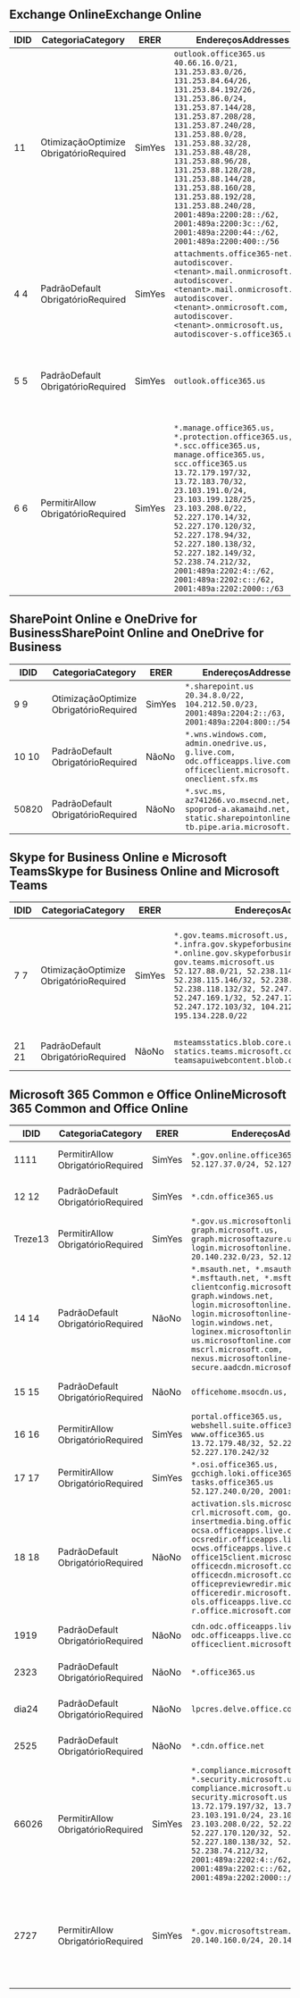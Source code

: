 <!--THIS FILE IS AUTOMATICALLY GENERATED. MANUAL CHANGES WILL BE OVERWRITTEN.-->
<!--Please contact the Office 365 Endpoints team with any questions.-->
<!--USGovGCCHigh endpoints version 2020072800-->
<!--File generated 2020-08-07 14:00:32.3411-->

## <a name="exchange-online"></a><span data-ttu-id="5d119-101">Exchange Online</span><span class="sxs-lookup"><span data-stu-id="5d119-101">Exchange Online</span></span>

<span data-ttu-id="5d119-102">ID</span><span class="sxs-lookup"><span data-stu-id="5d119-102">ID</span></span> | <span data-ttu-id="5d119-103">Categoria</span><span class="sxs-lookup"><span data-stu-id="5d119-103">Category</span></span> | <span data-ttu-id="5d119-104">ER</span><span class="sxs-lookup"><span data-stu-id="5d119-104">ER</span></span> | <span data-ttu-id="5d119-105">Endereços</span><span class="sxs-lookup"><span data-stu-id="5d119-105">Addresses</span></span> | <span data-ttu-id="5d119-106">Portas</span><span class="sxs-lookup"><span data-stu-id="5d119-106">Ports</span></span>
-- | -------------------- | --- | ------------------------------------------------------------------------------------------------------------------------------------------------------------------------------------------------------------------------------------------------------------------------------------------------------------------------------------------------------------------------------------------------------------------------------------------------ | -------------------------------
<span data-ttu-id="5d119-107">1</span><span class="sxs-lookup"><span data-stu-id="5d119-107">1</span></span> | <span data-ttu-id="5d119-108">Otimização</span><span class="sxs-lookup"><span data-stu-id="5d119-108">Optimize</span></span><BR><span data-ttu-id="5d119-109">Obrigatório</span><span class="sxs-lookup"><span data-stu-id="5d119-109">Required</span></span> | <span data-ttu-id="5d119-110">Sim</span><span class="sxs-lookup"><span data-stu-id="5d119-110">Yes</span></span> | `outlook.office365.us`<BR>`40.66.16.0/21, 131.253.83.0/26, 131.253.84.64/26, 131.253.84.192/26, 131.253.86.0/24, 131.253.87.144/28, 131.253.87.208/28, 131.253.87.240/28, 131.253.88.0/28, 131.253.88.32/28, 131.253.88.48/28, 131.253.88.96/28, 131.253.88.128/28, 131.253.88.144/28, 131.253.88.160/28, 131.253.88.192/28, 131.253.88.240/28, 2001:489a:2200:28::/62, 2001:489a:2200:3c::/62, 2001:489a:2200:44::/62, 2001:489a:2200:400::/56` | <span data-ttu-id="5d119-111">**TCP:** 443, 80</span><span class="sxs-lookup"><span data-stu-id="5d119-111">**TCP:** 443, 80</span></span>
<span data-ttu-id="5d119-112">4 </span><span class="sxs-lookup"><span data-stu-id="5d119-112">4</span></span> | <span data-ttu-id="5d119-113">Padrão</span><span class="sxs-lookup"><span data-stu-id="5d119-113">Default</span></span><BR><span data-ttu-id="5d119-114">Obrigatório</span><span class="sxs-lookup"><span data-stu-id="5d119-114">Required</span></span> | <span data-ttu-id="5d119-115">Sim</span><span class="sxs-lookup"><span data-stu-id="5d119-115">Yes</span></span> | `attachments.office365-net.us, autodiscover.<tenant>.mail.onmicrosoft.com, autodiscover.<tenant>.mail.onmicrosoft.us, autodiscover.<tenant>.onmicrosoft.com, autodiscover.<tenant>.onmicrosoft.us, autodiscover-s.office365.us` | <span data-ttu-id="5d119-116">**TCP:** 443, 80</span><span class="sxs-lookup"><span data-stu-id="5d119-116">**TCP:** 443, 80</span></span>
<span data-ttu-id="5d119-117">5 </span><span class="sxs-lookup"><span data-stu-id="5d119-117">5</span></span> | <span data-ttu-id="5d119-118">Padrão</span><span class="sxs-lookup"><span data-stu-id="5d119-118">Default</span></span><BR><span data-ttu-id="5d119-119">Obrigatório</span><span class="sxs-lookup"><span data-stu-id="5d119-119">Required</span></span> | <span data-ttu-id="5d119-120">Sim</span><span class="sxs-lookup"><span data-stu-id="5d119-120">Yes</span></span> | `outlook.office365.us` | <span data-ttu-id="5d119-121">**TCP:** 143, 25, 587, 993, 995</span><span class="sxs-lookup"><span data-stu-id="5d119-121">**TCP:** 143, 25, 587, 993, 995</span></span>
<span data-ttu-id="5d119-122">6 </span><span class="sxs-lookup"><span data-stu-id="5d119-122">6</span></span> | <span data-ttu-id="5d119-123">Permitir</span><span class="sxs-lookup"><span data-stu-id="5d119-123">Allow</span></span><BR><span data-ttu-id="5d119-124">Obrigatório</span><span class="sxs-lookup"><span data-stu-id="5d119-124">Required</span></span> | <span data-ttu-id="5d119-125">Sim</span><span class="sxs-lookup"><span data-stu-id="5d119-125">Yes</span></span> | `*.manage.office365.us, *.protection.office365.us, *.scc.office365.us, manage.office365.us, scc.office365.us`<BR>`13.72.179.197/32, 13.72.183.70/32, 23.103.191.0/24, 23.103.199.128/25, 23.103.208.0/22, 52.227.170.14/32, 52.227.170.120/32, 52.227.178.94/32, 52.227.180.138/32, 52.227.182.149/32, 52.238.74.212/32, 2001:489a:2202:4::/62, 2001:489a:2202:c::/62, 2001:489a:2202:2000::/63` | <span data-ttu-id="5d119-126">**TCP:** 25, 443</span><span class="sxs-lookup"><span data-stu-id="5d119-126">**TCP:** 25, 443</span></span>

## <a name="sharepoint-online-and-onedrive-for-business"></a><span data-ttu-id="5d119-127">SharePoint Online e OneDrive for Business</span><span class="sxs-lookup"><span data-stu-id="5d119-127">SharePoint Online and OneDrive for Business</span></span>

<span data-ttu-id="5d119-128">ID</span><span class="sxs-lookup"><span data-stu-id="5d119-128">ID</span></span> | <span data-ttu-id="5d119-129">Categoria</span><span class="sxs-lookup"><span data-stu-id="5d119-129">Category</span></span> | <span data-ttu-id="5d119-130">ER</span><span class="sxs-lookup"><span data-stu-id="5d119-130">ER</span></span> | <span data-ttu-id="5d119-131">Endereços</span><span class="sxs-lookup"><span data-stu-id="5d119-131">Addresses</span></span> | <span data-ttu-id="5d119-132">Portas</span><span class="sxs-lookup"><span data-stu-id="5d119-132">Ports</span></span>
-- | -------------------- | --- | ------------------------------------------------------------------------------------------------------------------------- | ----------------
<span data-ttu-id="5d119-133">9 </span><span class="sxs-lookup"><span data-stu-id="5d119-133">9</span></span> | <span data-ttu-id="5d119-134">Otimização</span><span class="sxs-lookup"><span data-stu-id="5d119-134">Optimize</span></span><BR><span data-ttu-id="5d119-135">Obrigatório</span><span class="sxs-lookup"><span data-stu-id="5d119-135">Required</span></span> | <span data-ttu-id="5d119-136">Sim</span><span class="sxs-lookup"><span data-stu-id="5d119-136">Yes</span></span> | `*.sharepoint.us`<BR>`20.34.8.0/22, 104.212.50.0/23, 2001:489a:2204:2::/63, 2001:489a:2204:800::/54` | <span data-ttu-id="5d119-137">**TCP:** 443, 80</span><span class="sxs-lookup"><span data-stu-id="5d119-137">**TCP:** 443, 80</span></span>
<span data-ttu-id="5d119-138">10 </span><span class="sxs-lookup"><span data-stu-id="5d119-138">10</span></span> | <span data-ttu-id="5d119-139">Padrão</span><span class="sxs-lookup"><span data-stu-id="5d119-139">Default</span></span><BR><span data-ttu-id="5d119-140">Obrigatório</span><span class="sxs-lookup"><span data-stu-id="5d119-140">Required</span></span> | <span data-ttu-id="5d119-141">Não</span><span class="sxs-lookup"><span data-stu-id="5d119-141">No</span></span> | `*.wns.windows.com, admin.onedrive.us, g.live.com, odc.officeapps.live.com, officeclient.microsoft.com, oneclient.sfx.ms` | <span data-ttu-id="5d119-142">**TCP:** 443, 80</span><span class="sxs-lookup"><span data-stu-id="5d119-142">**TCP:** 443, 80</span></span>
<span data-ttu-id="5d119-143">508</span><span class="sxs-lookup"><span data-stu-id="5d119-143">20</span></span> | <span data-ttu-id="5d119-144">Padrão</span><span class="sxs-lookup"><span data-stu-id="5d119-144">Default</span></span><BR><span data-ttu-id="5d119-145">Obrigatório</span><span class="sxs-lookup"><span data-stu-id="5d119-145">Required</span></span> | <span data-ttu-id="5d119-146">Não</span><span class="sxs-lookup"><span data-stu-id="5d119-146">No</span></span> | `*.svc.ms, az741266.vo.msecnd.net, spoprod-a.akamaihd.net, static.sharepointonline.com, tb.pipe.aria.microsoft.com` | <span data-ttu-id="5d119-147">**TCP:** 443, 80</span><span class="sxs-lookup"><span data-stu-id="5d119-147">**TCP:** 443, 80</span></span>

## <a name="skype-for-business-online-and-microsoft-teams"></a><span data-ttu-id="5d119-148">Skype for Business Online e Microsoft Teams</span><span class="sxs-lookup"><span data-stu-id="5d119-148">Skype for Business Online and Microsoft Teams</span></span>

<span data-ttu-id="5d119-149">ID</span><span class="sxs-lookup"><span data-stu-id="5d119-149">ID</span></span> | <span data-ttu-id="5d119-150">Categoria</span><span class="sxs-lookup"><span data-stu-id="5d119-150">Category</span></span> | <span data-ttu-id="5d119-151">ER</span><span class="sxs-lookup"><span data-stu-id="5d119-151">ER</span></span> | <span data-ttu-id="5d119-152">Endereços</span><span class="sxs-lookup"><span data-stu-id="5d119-152">Addresses</span></span> | <span data-ttu-id="5d119-153">Portas</span><span class="sxs-lookup"><span data-stu-id="5d119-153">Ports</span></span>
-- | -------------------- | --- | --------------------------------------------------------------------------------------------------------------------------------------------------------------------------------------------------------------------------------------------------------------------------------------------------------------------------------- | ---------------------------------------------------
<span data-ttu-id="5d119-154">7 </span><span class="sxs-lookup"><span data-stu-id="5d119-154">7</span></span> | <span data-ttu-id="5d119-155">Otimização</span><span class="sxs-lookup"><span data-stu-id="5d119-155">Optimize</span></span><BR><span data-ttu-id="5d119-156">Obrigatório</span><span class="sxs-lookup"><span data-stu-id="5d119-156">Required</span></span> | <span data-ttu-id="5d119-157">Sim</span><span class="sxs-lookup"><span data-stu-id="5d119-157">Yes</span></span> | `*.gov.teams.microsoft.us, *.infra.gov.skypeforbusiness.us, *.online.gov.skypeforbusiness.us, gov.teams.microsoft.us`<BR>`52.127.88.0/21, 52.238.114.160/32, 52.238.115.146/32, 52.238.117.171/32, 52.238.118.132/32, 52.247.167.192/32, 52.247.169.1/32, 52.247.172.50/32, 52.247.172.103/32, 104.212.44.0/22, 195.134.228.0/22` | <span data-ttu-id="5d119-158">**TCP:** 443, 80</span><span class="sxs-lookup"><span data-stu-id="5d119-158">**TCP:** 443, 80</span></span><BR><span data-ttu-id="5d119-159">**UDP:** 3478, 3479, 3480, 3481</span><span class="sxs-lookup"><span data-stu-id="5d119-159">**UDP:** 3478, 3479, 3480, 3481</span></span>
<span data-ttu-id="5d119-160"> 21 </span><span class="sxs-lookup"><span data-stu-id="5d119-160">21</span></span> | <span data-ttu-id="5d119-161">Padrão</span><span class="sxs-lookup"><span data-stu-id="5d119-161">Default</span></span><BR><span data-ttu-id="5d119-162">Obrigatório</span><span class="sxs-lookup"><span data-stu-id="5d119-162">Required</span></span> | <span data-ttu-id="5d119-163">Não</span><span class="sxs-lookup"><span data-stu-id="5d119-163">No</span></span> | `msteamsstatics.blob.core.usgovcloudapi.net, statics.teams.microsoft.com, teamsapuiwebcontent.blob.core.usgovcloudapi.net` | <span data-ttu-id="5d119-164">**TCP:** 443</span><span class="sxs-lookup"><span data-stu-id="5d119-164">**TCP:** 443</span></span>

## <a name="microsoft-365-common-and-office-online"></a><span data-ttu-id="5d119-165">Microsoft 365 Common e Office Online</span><span class="sxs-lookup"><span data-stu-id="5d119-165">Microsoft 365 Common and Office Online</span></span>

<span data-ttu-id="5d119-166">ID</span><span class="sxs-lookup"><span data-stu-id="5d119-166">ID</span></span> | <span data-ttu-id="5d119-167">Categoria</span><span class="sxs-lookup"><span data-stu-id="5d119-167">Category</span></span> | <span data-ttu-id="5d119-168">ER</span><span class="sxs-lookup"><span data-stu-id="5d119-168">ER</span></span> | <span data-ttu-id="5d119-169">Endereços</span><span class="sxs-lookup"><span data-stu-id="5d119-169">Addresses</span></span> | <span data-ttu-id="5d119-170">Portas</span><span class="sxs-lookup"><span data-stu-id="5d119-170">Ports</span></span>
-- | ------------------- | --- | ---------------------------------------------------------------------------------------------------------------------------------------------------------------------------------------------------------------------------------------------------------------------------------------------------------------------------------------------------------------------------------------------- | ------------------------------------
<span data-ttu-id="5d119-171">11</span><span class="sxs-lookup"><span data-stu-id="5d119-171">11</span></span> | <span data-ttu-id="5d119-172">Permitir</span><span class="sxs-lookup"><span data-stu-id="5d119-172">Allow</span></span><BR><span data-ttu-id="5d119-173">Obrigatório</span><span class="sxs-lookup"><span data-stu-id="5d119-173">Required</span></span> | <span data-ttu-id="5d119-174">Sim</span><span class="sxs-lookup"><span data-stu-id="5d119-174">Yes</span></span> | `*.gov.online.office365.us`<BR>`52.127.37.0/24, 52.127.82.0/23` | <span data-ttu-id="5d119-175">**TCP:** 443</span><span class="sxs-lookup"><span data-stu-id="5d119-175">**TCP:** 443</span></span>
<span data-ttu-id="5d119-176">12 </span><span class="sxs-lookup"><span data-stu-id="5d119-176">12</span></span> | <span data-ttu-id="5d119-177">Padrão</span><span class="sxs-lookup"><span data-stu-id="5d119-177">Default</span></span><BR><span data-ttu-id="5d119-178">Obrigatório</span><span class="sxs-lookup"><span data-stu-id="5d119-178">Required</span></span> | <span data-ttu-id="5d119-179">Sim</span><span class="sxs-lookup"><span data-stu-id="5d119-179">Yes</span></span> | `*.cdn.office365.us` | <span data-ttu-id="5d119-180">**TCP:** 443</span><span class="sxs-lookup"><span data-stu-id="5d119-180">**TCP:** 443</span></span>
<span data-ttu-id="5d119-181">Treze</span><span class="sxs-lookup"><span data-stu-id="5d119-181">13</span></span> | <span data-ttu-id="5d119-182">Permitir</span><span class="sxs-lookup"><span data-stu-id="5d119-182">Allow</span></span><BR><span data-ttu-id="5d119-183">Obrigatório</span><span class="sxs-lookup"><span data-stu-id="5d119-183">Required</span></span> | <span data-ttu-id="5d119-184">Sim</span><span class="sxs-lookup"><span data-stu-id="5d119-184">Yes</span></span> | `*.gov.us.microsoftonline.com, graph.microsoft.us, graph.microsoftazure.us, login.microsoftonline.us`<BR>`20.140.232.0/23, 52.126.194.0/23` | <span data-ttu-id="5d119-185">**TCP:** 443</span><span class="sxs-lookup"><span data-stu-id="5d119-185">**TCP:** 443</span></span>
<span data-ttu-id="5d119-186">14 </span><span class="sxs-lookup"><span data-stu-id="5d119-186">14</span></span> | <span data-ttu-id="5d119-187">Padrão</span><span class="sxs-lookup"><span data-stu-id="5d119-187">Default</span></span><BR><span data-ttu-id="5d119-188">Obrigatório</span><span class="sxs-lookup"><span data-stu-id="5d119-188">Required</span></span> | <span data-ttu-id="5d119-189">Não</span><span class="sxs-lookup"><span data-stu-id="5d119-189">No</span></span> | `*.msauth.net, *.msauthimages.us, *.msftauth.net, *.msftauthimages.us, clientconfig.microsoftonline-p.net, graph.windows.net, login.microsoftonline.com, login.microsoftonline-p.com, login.windows.net, loginex.microsoftonline.com, login-us.microsoftonline.com, mscrl.microsoft.com, nexus.microsoftonline-p.com, secure.aadcdn.microsoftonline-p.com` | <span data-ttu-id="5d119-190">**TCP:** 443</span><span class="sxs-lookup"><span data-stu-id="5d119-190">**TCP:** 443</span></span>
<span data-ttu-id="5d119-191">15 </span><span class="sxs-lookup"><span data-stu-id="5d119-191">15</span></span> | <span data-ttu-id="5d119-192">Padrão</span><span class="sxs-lookup"><span data-stu-id="5d119-192">Default</span></span><BR><span data-ttu-id="5d119-193">Obrigatório</span><span class="sxs-lookup"><span data-stu-id="5d119-193">Required</span></span> | <span data-ttu-id="5d119-194">Não</span><span class="sxs-lookup"><span data-stu-id="5d119-194">No</span></span> | `officehome.msocdn.us, prod.msocdn.us` | <span data-ttu-id="5d119-195">**TCP:** 443, 80</span><span class="sxs-lookup"><span data-stu-id="5d119-195">**TCP:** 443, 80</span></span>
<span data-ttu-id="5d119-196">16 </span><span class="sxs-lookup"><span data-stu-id="5d119-196">16</span></span> | <span data-ttu-id="5d119-197">Permitir</span><span class="sxs-lookup"><span data-stu-id="5d119-197">Allow</span></span><BR><span data-ttu-id="5d119-198">Obrigatório</span><span class="sxs-lookup"><span data-stu-id="5d119-198">Required</span></span> | <span data-ttu-id="5d119-199">Sim</span><span class="sxs-lookup"><span data-stu-id="5d119-199">Yes</span></span> | `portal.office365.us, webshell.suite.office365.us, www.office365.us`<BR>`13.72.179.48/32, 52.227.167.206/32, 52.227.170.242/32` | <span data-ttu-id="5d119-200">**TCP:** 443, 80</span><span class="sxs-lookup"><span data-stu-id="5d119-200">**TCP:** 443, 80</span></span>
<span data-ttu-id="5d119-201">17 </span><span class="sxs-lookup"><span data-stu-id="5d119-201">17</span></span> | <span data-ttu-id="5d119-202">Permitir</span><span class="sxs-lookup"><span data-stu-id="5d119-202">Allow</span></span><BR><span data-ttu-id="5d119-203">Obrigatório</span><span class="sxs-lookup"><span data-stu-id="5d119-203">Required</span></span> | <span data-ttu-id="5d119-204">Sim</span><span class="sxs-lookup"><span data-stu-id="5d119-204">Yes</span></span> | `*.osi.office365.us, gcchigh.loki.office365.us, tasks.office365.us`<BR>`52.127.240.0/20, 2001:489a:2206::/48` | <span data-ttu-id="5d119-205">**TCP:** 443</span><span class="sxs-lookup"><span data-stu-id="5d119-205">**TCP:** 443</span></span>
<span data-ttu-id="5d119-206">18 </span><span class="sxs-lookup"><span data-stu-id="5d119-206">18</span></span> | <span data-ttu-id="5d119-207">Padrão</span><span class="sxs-lookup"><span data-stu-id="5d119-207">Default</span></span><BR><span data-ttu-id="5d119-208">Obrigatório</span><span class="sxs-lookup"><span data-stu-id="5d119-208">Required</span></span> | <span data-ttu-id="5d119-209">Não</span><span class="sxs-lookup"><span data-stu-id="5d119-209">No</span></span> | `activation.sls.microsoft.com, crl.microsoft.com, go.microsoft.com, insertmedia.bing.office.net, ocsa.officeapps.live.com, ocsredir.officeapps.live.com, ocws.officeapps.live.com, office15client.microsoft.com, officecdn.microsoft.com, officecdn.microsoft.com.edgesuite.net, officepreviewredir.microsoft.com, officeredir.microsoft.com, ols.officeapps.live.com, r.office.microsoft.com` | <span data-ttu-id="5d119-210">**TCP:** 443, 80</span><span class="sxs-lookup"><span data-stu-id="5d119-210">**TCP:** 443, 80</span></span>
<span data-ttu-id="5d119-211">19</span><span class="sxs-lookup"><span data-stu-id="5d119-211">19</span></span> | <span data-ttu-id="5d119-212">Padrão</span><span class="sxs-lookup"><span data-stu-id="5d119-212">Default</span></span><BR><span data-ttu-id="5d119-213">Obrigatório</span><span class="sxs-lookup"><span data-stu-id="5d119-213">Required</span></span> | <span data-ttu-id="5d119-214">Não</span><span class="sxs-lookup"><span data-stu-id="5d119-214">No</span></span> | `cdn.odc.officeapps.live.com, odc.officeapps.live.com, officeclient.microsoft.com` | <span data-ttu-id="5d119-215">**TCP:** 443, 80</span><span class="sxs-lookup"><span data-stu-id="5d119-215">**TCP:** 443, 80</span></span>
<span data-ttu-id="5d119-216">23</span><span class="sxs-lookup"><span data-stu-id="5d119-216">23</span></span> | <span data-ttu-id="5d119-217">Padrão</span><span class="sxs-lookup"><span data-stu-id="5d119-217">Default</span></span><BR><span data-ttu-id="5d119-218">Obrigatório</span><span class="sxs-lookup"><span data-stu-id="5d119-218">Required</span></span> | <span data-ttu-id="5d119-219">Não</span><span class="sxs-lookup"><span data-stu-id="5d119-219">No</span></span> | `*.office365.us` | <span data-ttu-id="5d119-220">**TCP:** 443, 80</span><span class="sxs-lookup"><span data-stu-id="5d119-220">**TCP:** 443, 80</span></span>
<span data-ttu-id="5d119-221">dia</span><span class="sxs-lookup"><span data-stu-id="5d119-221">24</span></span> | <span data-ttu-id="5d119-222">Padrão</span><span class="sxs-lookup"><span data-stu-id="5d119-222">Default</span></span><BR><span data-ttu-id="5d119-223">Obrigatório</span><span class="sxs-lookup"><span data-stu-id="5d119-223">Required</span></span> | <span data-ttu-id="5d119-224">Não</span><span class="sxs-lookup"><span data-stu-id="5d119-224">No</span></span> | `lpcres.delve.office.com` | <span data-ttu-id="5d119-225">**TCP:** 443</span><span class="sxs-lookup"><span data-stu-id="5d119-225">**TCP:** 443</span></span>
<span data-ttu-id="5d119-226">25</span><span class="sxs-lookup"><span data-stu-id="5d119-226">25</span></span> | <span data-ttu-id="5d119-227">Padrão</span><span class="sxs-lookup"><span data-stu-id="5d119-227">Default</span></span><BR><span data-ttu-id="5d119-228">Obrigatório</span><span class="sxs-lookup"><span data-stu-id="5d119-228">Required</span></span> | <span data-ttu-id="5d119-229">Não</span><span class="sxs-lookup"><span data-stu-id="5d119-229">No</span></span> | `*.cdn.office.net` | <span data-ttu-id="5d119-230">**TCP:** 443</span><span class="sxs-lookup"><span data-stu-id="5d119-230">**TCP:** 443</span></span>
<span data-ttu-id="5d119-231">660</span><span class="sxs-lookup"><span data-stu-id="5d119-231">26</span></span> | <span data-ttu-id="5d119-232">Permitir</span><span class="sxs-lookup"><span data-stu-id="5d119-232">Allow</span></span><BR><span data-ttu-id="5d119-233">Obrigatório</span><span class="sxs-lookup"><span data-stu-id="5d119-233">Required</span></span> | <span data-ttu-id="5d119-234">Sim</span><span class="sxs-lookup"><span data-stu-id="5d119-234">Yes</span></span> | `*.compliance.microsoft.us, *.security.microsoft.us, compliance.microsoft.us, security.microsoft.us`<BR>`13.72.179.197/32, 13.72.183.70/32, 23.103.191.0/24, 23.103.199.128/25, 23.103.208.0/22, 52.227.170.14/32, 52.227.170.120/32, 52.227.178.94/32, 52.227.180.138/32, 52.227.182.149/32, 52.238.74.212/32, 2001:489a:2202:4::/62, 2001:489a:2202:c::/62, 2001:489a:2202:2000::/63` | <span data-ttu-id="5d119-235">**TCP:** 443, 80</span><span class="sxs-lookup"><span data-stu-id="5d119-235">**TCP:** 443, 80</span></span>
<span data-ttu-id="5d119-236">27</span><span class="sxs-lookup"><span data-stu-id="5d119-236">27</span></span> | <span data-ttu-id="5d119-237">Permitir</span><span class="sxs-lookup"><span data-stu-id="5d119-237">Allow</span></span><BR><span data-ttu-id="5d119-238">Obrigatório</span><span class="sxs-lookup"><span data-stu-id="5d119-238">Required</span></span> | <span data-ttu-id="5d119-239">Sim</span><span class="sxs-lookup"><span data-stu-id="5d119-239">Yes</span></span> | `*.gov.microsoftstream.us`<BR>`20.140.160.0/24, 20.140.162.0/24` | <span data-ttu-id="5d119-240">**TCP:** 1935, 1936, 2935, 2936, 443</span><span class="sxs-lookup"><span data-stu-id="5d119-240">**TCP:** 1935, 1936, 2935, 2936, 443</span></span>
